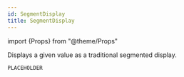 ```yaml
---
id: SegmentDisplay
title: SegmentDisplay
---
```


import {Props} from "@theme/Props"

Displays a given value as a traditional segmented display.

```jsx gb=SegmentDisplay/SegmentDisplay_example.jsx
PLACEHOLDER
```

<Props of="SegmentDisplay"/>


